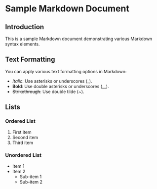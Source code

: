 # Sample Markdown Document

## Introduction

This is a sample Markdown document demonstrating various Markdown syntax elements.

## Text Formatting

You can apply various text formatting options in Markdown:

- *Italic*: Use asterisks or underscores (_).
- **Bold**: Use double asterisks or underscores (__).
- ~~Strikethrough~~: Use double tilde (~).

## Lists

### Ordered List
1. First item
2. Second item
3. Third item

### Unordered List
- Item 1
- Item 2
  - Sub-item 1
  - Sub-item 2
